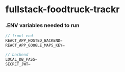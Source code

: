 # fullstack-foodtruck-trackr

### .ENV variables needed to run

```js
// front end
REACT_APP_HOSTED_BACKEND=
REACT_APP_GOOGLE_MAPS_KEY=

// backend
LOCAL_DB_PASS=
SECRET_JWT=

```
